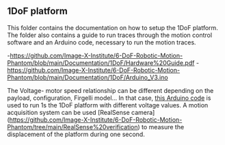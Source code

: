 ## 1DoF platform
This folder contains the documentation on how to setup the 1DoF platform. The folder also contains a guide to run traces through the motion control software and an Arduino code, necessary to run the motion traces.


  -https://github.com/Image-X-Institute/6-DoF-Robotic-Motion-Phantom/blob/main/Documentation/1DoF/Hardware%20Guide.pdf
  -https://github.com/Image-X-Institute/6-DoF-Robotic-Motion-Phantom/blob/main/Documentation/1DoF/Arduino_V3.ino

The Voltage- motor speed relationship can be different depending on the payload, configuration, Firgelli model... In that case, [this Arduino code](https://github.com/Image-X-Institute/6-DoF-Robotic-Motion-Phantom/blob/main/Documentation/1DoF/voltage-motor%20speed%20relationship.ino) is used to run 1s the 1DoF platform with different voltage values. A motion acquisition system can be used [RealSense camera] (https://github.com/Image-X-Institute/6-DoF-Robotic-Motion-Phantom/tree/main/RealSense%20verification) to measure the displacement of the platform during one second. 
